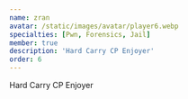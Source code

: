 ```yaml
---
name: zran
avatar: /static/images/avatar/player6.webp
specialties: [Pwn, Forensics, Jail]
member: true
description: 'Hard Carry CP Enjoyer'
order: 6
---
```


Hard Carry CP Enjoyer
